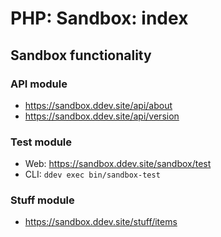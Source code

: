 # PHP: Sandbox: index

## Sandbox functionality

### API module

- https://sandbox.ddev.site/api/about
- https://sandbox.ddev.site/api/version

### Test module

- Web: https://sandbox.ddev.site/sandbox/test
- CLI: `ddev exec bin/sandbox-test`

### Stuff module

- https://sandbox.ddev.site/stuff/items